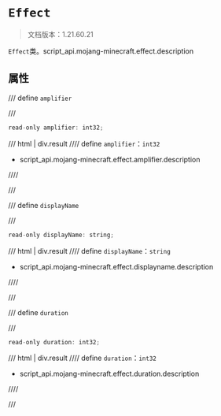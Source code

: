 # `Effect`

> 文档版本：1.21.60.21

`Effect`类。script_api.mojang-minecraft.effect.description

## 属性

/// define
`amplifier`


///

```js
read-only amplifier: int32;
```

/// html | div.result
//// define
`amplifier`：`int32`

- script_api.mojang-minecraft.effect.amplifier.description


////

///


/// define
`displayName`


///

```js
read-only displayName: string;
```

/// html | div.result
//// define
`displayName`：`string`

- script_api.mojang-minecraft.effect.displayname.description


////

///


/// define
`duration`


///

```js
read-only duration: int32;
```

/// html | div.result
//// define
`duration`：`int32`

- script_api.mojang-minecraft.effect.duration.description


////

///

